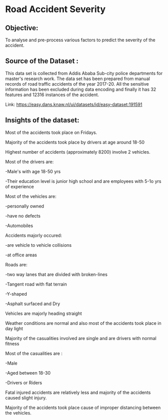 # Road Accident Severity

## **Objective:**

To analyse and pre-process various factors to predict the severity of the accident.

## **Source of the Dataset :** 

This data set is collected from Addis Ababa Sub-city police departments for master's research work. The data set has been prepared from manual records of road traffic accidents of the year 2017-20. All the sensitive information has been excluded during data encoding and finally it has 32 features and 12316 instances of the accident. 

Link: https://easy.dans.knaw.nl/ui/datasets/id/easy-dataset:191591

## **Insights of the dataset:**

Most of the accidents took place on Fridays.

Majority of the accidents took place by drivers at age around 18-50

Highest number of accidents (approximately 8200) involve 2 vehicles.

Most of the drivers are:

  -Male's with age 18-50 yrs
  
  -Their education level is junior high school and are employees with 5-1o yrs of experience

Most of the vehicles are:

  -personally owned

  -have no defects

  -Automobiles

Accidents majorly occured:

  -are vehicle to vehicle collisions

  -at office areas

Roads are:

  -two way lanes that are divided with broken-lines
  
  -Tangent road with flat terrain

  -Y-shaped

  -Asphalt surfaced and Dry

Vehicles are majorly heading straight

Weather conditions are normal and also most of the accidents took place in day light

Majority of the casualities involved are single and are drivers with normal fitness

Most of the casualities are :
  
  -Male
  
  -Aged between 18-30

  -Drivers or Riders

Fatal injured accidents are relatively less and majority of the accidents caused slight injury.

Majority of the accidents took place cause of improper distancing between the vehicles.
